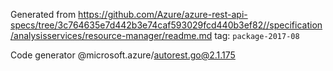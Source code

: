 Generated from https://github.com/Azure/azure-rest-api-specs/tree/3c764635e7d442b3e74caf593029fcd440b3ef82//specification/analysisservices/resource-manager/readme.md tag: `package-2017-08`

Code generator @microsoft.azure/autorest.go@2.1.175


